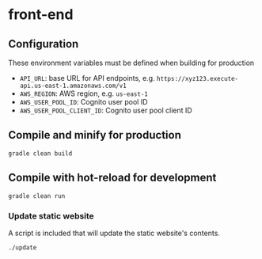 # front-end

## Configuration

These environment variables must be defined when building for production

- `API_URL`: base URL for API endpoints, e.g. `https://xyz123.execute-api.us-east-1.amazonaws.com/v1`
- `AWS_REGION`: AWS region, e.g. `us-east-1`
- `AWS_USER_POOL_ID`: Cognito user pool ID
- `AWS_USER_POOL_CLIENT_ID`: Cognito user pool client ID

## Compile and minify for production
```
gradle clean build
```

## Compile with hot-reload for development
```
gradle clean run
```

### Update static website
A script is included that will update the static website's contents.
```
./update
```
